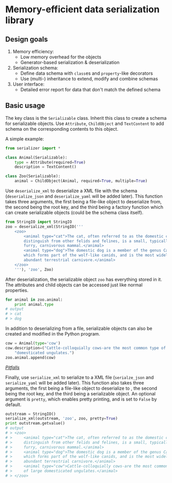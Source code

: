 # Memory-efficient data serialization library

## Design goals 
1. Memory efficiency:
    * Low memory overhead for the objects
    * Generator-based serialization & deserialization
2. Serialization schema:
    * Define data schema with `class`es and `property`-like decorators
    * Use (multi-) inheritance to extend, modify and combine schemas
3. User interface:
    * Detailed error report for data that don't match the defined schema

## Basic usage

The key class is the `Serializable` class. Inherit this class to create a
schema for serializable objects. Use `Attribute`, `ChildObject` and
`TextContent` to add schema on the corresponding contents to this object.

A simple example:

```python
from serializer import *

class Animal(Serializable):
    type = Attribute(required=True)
    description = TextContent()

class Zoo(Serializable):
    animal = ChildObject(Animal, required=True, multiple=True)
```

Use `deserialize_xml` to deserialize a XML file with the schema
(`deserialize_json` and `deserialize_yaml` will be added later). This function
takes three arguments, the first being a file-like object to deserialize from,
the second being the root key, and the third being a factory function which
can create serializable objects (could be the schema class itself).

```python
from StringIO import StringIO
zoo = deserialize_xml(StringIO('''
    <zoo>
        <animal type="cat">The cat, often referred to as the domestic cat to
        distinguish from other felids and felines, is a small, typically
        furry, carnivorous mammal.</animal>
        <animal type="dog">The domestic dog is a member of the genus Canis,
        which forms part of the wolf-like canids, and is the most widely
        abundant terrestrial carnivore.</animal>
    </zoo>
    '''), 'zoo', Zoo)
```

After deserialization, the serializable object `zoo` has everything stored in
it. The attributes and child objects can be accessed just like normal
properties.

```python
for animal in zoo.animal:
    print animal.type
# output
# > cat
# > dog
```

In addition to deserializing from a file, serializable objects can also be
created and modified in the Python program.

```python
cow = Animal(type='cow')
cow.description=("Cattle-colloquially cows-are the most common type of large "
    "domesticated ungulates.")
zoo.animal.append(cow)
```

[_Pitfalls_](#pitfall-init)

Finally, use `serialize_xml` to serialize to a XML file (`serialze_json` and
`serialize_yaml` will be added later). This function also takes three
arguments, the first being a file-like object to deserialize to , the second
being the root key, and the third being a serializable object. An optional
argument is `pretty`, which enables pretty printing, and is set to `False` by
default.

```python
outstream = StringIO()
serialize_xml(outstream, 'zoo', zoo, pretty=True)
print outstream.getvalue()
# output
# > <zoo>
# >     <animal type="cat">The cat, often referred to as the domestic cat to
# >     distinguish from other felids and felines, is a small, typically
# >     furry, carnivorous mammal.</animal>
# >     <animal type="dog">The domestic dog is a member of the genus Canis,
# >     which forms part of the wolf-like canids, and is the most widely
# >     abundant terrestrial carnivore.</animal>
# >     <animal type="cow">Cattle-colloquially cows-are the most common type
# >     of large domesticated ungulates.</animal>
# > </zoo>
```

